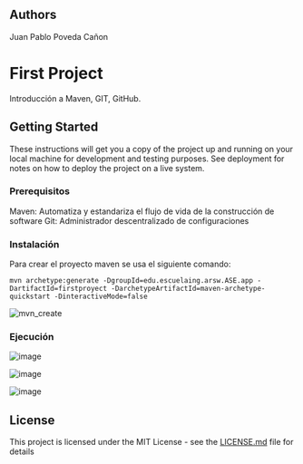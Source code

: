 ## Authors

Juan Pablo Poveda Cañon

# First Project

Introducción a Maven, GIT, GitHub.

## Getting Started

These instructions will get you a copy of the project up and running on your local machine for development and testing purposes. See deployment for notes on how to deploy the project on a live system.

### Prerequisitos

Maven: Automatiza y estandariza el flujo de vida de la construcción de software
Git: Administrador descentralizado de configuraciones

### Instalación

Para crear el proyecto maven se usa el siguiente comando:

```
mvn archetype:generate -DgroupId=edu.escuelaing.arsw.ASE.app -DartifactId=firstproyect -DarchetypeArtifactId=maven-archetype-quickstart -DinteractiveMode=false
```

![mvn_create](https://github.com/juancanon1725/firstproyect/assets/98672541/966a3cb0-eb91-48a8-ab75-c85bf0f02ac7)

### Ejecución

![image](https://github.com/juancanon1725/firstproyect/assets/98672541/b3766ed9-1857-4929-9174-dfb886b88b01)


![image](https://github.com/juancanon1725/firstproyect/assets/98672541/3e4d87ab-76e3-403a-922f-c5719b9e4dbb)


![image](https://github.com/juancanon1725/firstproyect/assets/98672541/f54e3d1e-01c2-46f3-9315-f9c21d154a61)


## License

This project is licensed under the MIT License - see the [LICENSE.md](LICENSE.md) file for details

